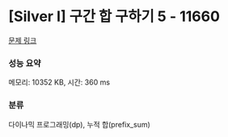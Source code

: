 # [Silver I] 구간 합 구하기 5 - 11660 

[문제 링크](https://www.acmicpc.net/problem/11660) 

### 성능 요약

메모리: 10352 KB, 시간: 360 ms

### 분류

다이나믹 프로그래밍(dp), 누적 합(prefix_sum)


